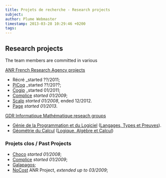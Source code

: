```yaml
---
title: Projets de recherche - Research projects
subject:
author: Plume Webmaster
timestamp: 2013-03-28 10:29:46 +0200
tags: 
---
```


## Research projects

The team members are committed in various

[ANR French Research Agency projects][7]

  * Récré _started ??/2011;
  * [PiCoq][] _started ??/20??;
  * [Cogip][] _started 01/2011;
  * [Complice][9] _started 01/2009_;
  * [Scalp][Scalp] _started 01/2008_, ended 12/2012.
  * [Page][Pace] _started 01/2013_.
  
[GDR Informatique Mathématique reseach groups][12]


  * [Génie de la Programmation et du Logiciel][13] ([Langages, Types et
Preuves][14]).
  * [Géométrie du Calcul][15] ([Logique, Algèbre et Calcul][16])

###  Projets clos / Past Projects

  * [Choco][8] _started 01/2008_;
  * [Complice][9] _started 01/2009_;
  * [Galapagos][10];
  * [NoCost][17] ANR Project, _extended up to 03/2009_;

[Pace]: http://perso.ens-lyon.fr/daniel.hirschkoff/pace/
[PiCoq]: http://sardes.inrialpes.fr/collaborations/PiCoq/
[Choco]: http://choco.pps.jussieu.fr/ (PPS à Jussieu)
[ChoCoLa]: http://chocola.ens-lyon.fr/ (Rencontres ChoCoLa)
[Complice]: http://www-lipn.univ-paris13.fr/complice/spip.php?rubrique4 (Complice project)
[MALOA]: http://www.maths.leeds.ac.uk/maloa/ (Maloa project)
[Récré]: http://recre.ens-lyon.fr/ (Récré project)
[Cogip]: http://perso.ens-lyon.fr/daniel.hirschkoff/cogip/ (COalgebras- and Games- based Interpretations of Processes)
[Scalp]: http://scalp.gforge.inria.fr/ (Scalp project)

[7]: http://www.agence-nationale-recherche.fr/ (Agence Nationale de la Recherche)
[8]: http://choco.pps.jussieu.fr/
[9]: http://www-lipn.univ-paris13.fr/complice/spip.php?rubrique4
[10]: http://galapagos.gforge.inria.fr/
[12]: http://www.gdr-im.fr/
[13]: http://gdr-gpl.cnrs.fr/
[14]: http://www.lri.fr/%7Epaulin/GPL/
[15]: http://iml.univ-mrs.fr/%7Eregnier/gdr-im/
[16]: http://www.pps.jussieu.fr/%7Ekesner/gdr/presentation.html
[17]: http://www-lipn.univ-paris13.fr/nocost/
